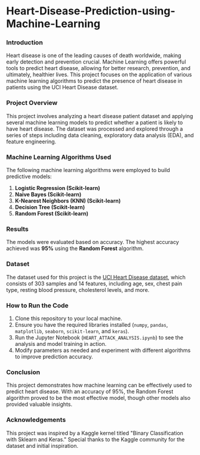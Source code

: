 # Heart-Disease-Prediction-using-Machine-Learning

### Introduction
Heart disease is one of the leading causes of death worldwide, making early detection and prevention crucial. Machine Learning offers powerful tools to predict heart disease, allowing for better research, prevention, and ultimately, healthier lives. This project focuses on the application of various machine learning algorithms to predict the presence of heart disease in patients using the UCI Heart Disease dataset.

### Project Overview
This project involves analyzing a heart disease patient dataset and applying several machine learning models to predict whether a patient is likely to have heart disease. The dataset was processed and explored through a series of steps including data cleaning, exploratory data analysis (EDA), and feature engineering.

### Machine Learning Algorithms Used
The following machine learning algorithms were employed to build predictive models:

1. **Logistic Regression (Scikit-learn)**
2. **Naive Bayes (Scikit-learn)**
3. **K-Nearest Neighbors (KNN) (Scikit-learn)**
4. **Decision Tree (Scikit-learn)**
5. **Random Forest (Scikit-learn)**

### Results
The models were evaluated based on accuracy. The highest accuracy achieved was **95%** using the **Random Forest** algorithm.

### Dataset
The dataset used for this project is the [UCI Heart Disease dataset](https://www.kaggle.com/ronitf/heart-disease-uci), which consists of 303 samples and 14 features, including age, sex, chest pain type, resting blood pressure, cholesterol levels, and more.

### How to Run the Code
1. Clone this repository to your local machine.
2. Ensure you have the required libraries installed (`numpy`, `pandas`, `matplotlib`, `seaborn`, `scikit-learn`, and `keras`).
3. Run the Jupyter Notebook (`HEART_ATTACK_ANALYSIS.ipynb`) to see the analysis and model training in action.
4. Modify parameters as needed and experiment with different algorithms to improve prediction accuracy.

### Conclusion
This project demonstrates how machine learning can be effectively used to predict heart disease. With an accuracy of 95%, the Random Forest algorithm proved to be the most effective model, though other models also provided valuable insights.

### Acknowledgements
This project was inspired by a Kaggle kernel titled "Binary Classification with Sklearn and Keras." Special thanks to the Kaggle community for the dataset and initial inspiration.